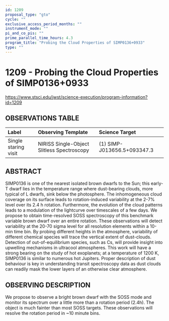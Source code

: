 ```yaml
---
id: 1209
proposal_type: "gto"
cycle: ""
exclusive_access_period_months: ""
instrument_mode: ""
pi_and_co_pis: ""
prime_parallel_time_hours: 4.3
program_title: "Probing the Cloud Properties of SIMP0136+0933"
type: ""
---
```

# 1209 - Probing the Cloud Properties of SIMP0136+0933
https://www.stsci.edu/jwst/science-execution/program-information?id=1209
## OBSERVATIONS TABLE
| Label               | Observing Template                      | Science Target                     |
| :------------------ | :-------------------------------------- | :--------------------------------- |
| Single staring visit | NIRISS Single-Object Slitless Spectroscopy | (1) SIMP-J013656.5+093347.3 |

## ABSTRACT

SIMP0136 is one of the nearest isolated brown dwarfs to the Sun; this early-T dwarf lies in the temperature range where dust-bearing clouds, more typical of L dwarfs, sink below the photosphere. The inhomogeneous cloud coverage on its surface leads to rotation-induced variability at the 2-7% level over its 2.4 h rotation. Furthermore, the evolution of the cloud patterns leads to a modulation of the lightcurve over timescales of a few days. We propose to obtain time-resolved SOSS spectroscopy of this benchmark variable brown dwarf over an entire rotation. These observations will detect variability at the 20-70 sigma level for all resolution elements within a 10-min time bin. By probing different heights in the atmosphere, variability of different chemical species will trace the vertical extent of dust-clouds. Detection of out-of-equilibrium species, such as Cs, will provide insight into upwelling mechanisms in ultracool atmospheres. This work will have a strong bearing on the study of hot exoplanets; at a temperature of 1200 K, SIMP0136 is similar to numerous hot Jupiters. Proper description of dust behaviour is key in understanding transit spectroscopy data as dust clouds can readily mask the lower layers of an otherwise clear atmosphere.

## OBSERVING DESCRIPTION

We propose to observe a bright brown dwarf with the SOSS mode and monitor its spectrum over a little more than a rotation period (2.4h). The object is much fainter than most SOSS targets. These observations will resolve the rotation period in ~10 minute bins.